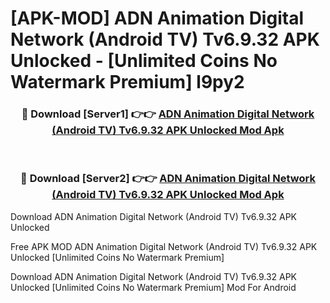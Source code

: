 # [APK-MOD] ADN Animation Digital Network (Android TV) Tv6.9.32 APK Unlocked - [Unlimited Coins No Watermark Premium] l9py2



<div align="center">
<h3>🔴 Download [Server1] 👉👉 <a href="https://momento.my/?title=ADN_Animation_Digital_Network_(Android_TV)_Tv6.9.32_APK_Unlocked">ADN Animation Digital Network (Android TV) Tv6.9.32 APK Unlocked Mod Apk</a></h3><br>

<h3>🔴 Download [Server2] 👉👉 <a href="https://momento.my/?title=ADN_Animation_Digital_Network_(Android_TV)_Tv6.9.32_APK_Unlocked">ADN Animation Digital Network (Android TV) Tv6.9.32 APK Unlocked Mod Apk</a></h3>
</div>



Download ADN Animation Digital Network (Android TV) Tv6.9.32 APK Unlocked 

Free APK MOD ADN Animation Digital Network (Android TV) Tv6.9.32 APK Unlocked [Unlimited Coins No Watermark Premium]

Download ADN Animation Digital Network (Android TV) Tv6.9.32 APK Unlocked [Unlimited Coins No Watermark Premium] Mod For Android
